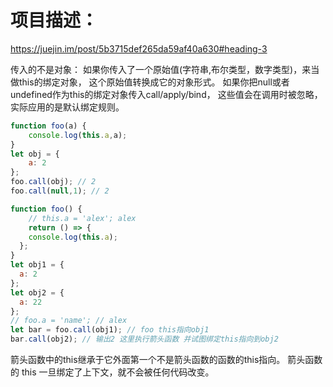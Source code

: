 # 项目描述：

https://juejin.im/post/5b3715def265da59af40a630#heading-3

传入的不是对象：
如果你传入了一个原始值(字符串,布尔类型，数字类型)，来当做this的绑定对象，
这个原始值转换成它的对象形式。
如果你把null或者undefined作为this的绑定对象传入call/apply/bind，
这些值会在调用时被忽略，实际应用的是默认绑定规则。

```js
function foo(a) {
    console.log(this.a,a);
}
let obj = {
    a: 2
};
foo.call(obj); // 2
foo.call(null,1); // 2
```

```js
function foo() {
    // this.a = 'alex'; alex
    return () => {
    console.log(this.a);
  };
}
let obj1 = {
  a: 2
};
let obj2 = {
  a: 22
};
// foo.a = 'name'; // alex
let bar = foo.call(obj1); // foo this指向obj1
bar.call(obj2); // 输出2 这里执行箭头函数 并试图绑定this指向到obj2

```
箭头函数中的this继承于它外面第一个不是箭头函数的函数的this指向。
箭头函数的 this 一旦绑定了上下文，就不会被任何代码改变。
